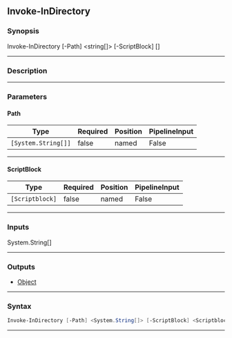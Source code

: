 Invoke-InDirectory
------------------
### Synopsis
Invoke-InDirectory [-Path] <string[]> [-ScriptBlock] <scriptblock> [<CommonParameters>]

---
### Description



---
### Parameters
#### **Path**





|Type               |Required|Position|PipelineInput|
|-------------------|--------|--------|-------------|
|`[System.String[]]`|false   |named   |False        |



---
#### **ScriptBlock**





|Type           |Required|Position|PipelineInput|
|---------------|--------|--------|-------------|
|`[Scriptblock]`|false   |named   |False        |



---
### Inputs
System.String[]

---
### Outputs
* [Object](https://learn.microsoft.com/en-us/dotnet/api/System.Object)




---
### Syntax
```PowerShell
Invoke-InDirectory [-Path] <System.String[]> [-ScriptBlock] <Scriptblock> [<CommonParameters>]
```
---
